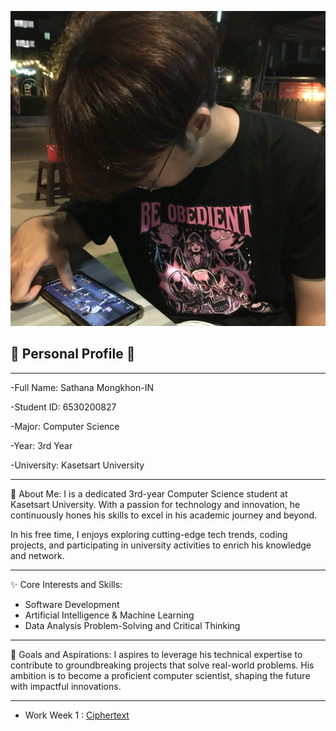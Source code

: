 ![image](image/Profile.jpg)

## 🌟 Personal Profile 🌟
---
-Full Name: Sathana Mongkhon-IN

-Student ID: 6530200827

-Major: Computer Science

-Year: 3rd Year

-University: Kasetsart University

---
🎯 About Me:
I is a dedicated 3rd-year Computer Science student at Kasetsart University. With a passion for technology and innovation, he continuously hones his skills to excel in his academic journey and beyond.

In his free time, I enjoys exploring cutting-edge tech trends, coding projects, and participating in university activities to enrich his knowledge and network.

---
✨ Core Interests and Skills:
- Software Development
- Artificial Intelligence & Machine Learning
- Data Analysis Problem-Solving and Critical Thinking

---
🌟 Goals and Aspirations:
I aspires to leverage his technical expertise to contribute to groundbreaking projects that solve real-world problems. His ambition is to become a proficient computer scientist, shaping the future with impactful innovations.

---
- Work Week 1 : [Ciphertext](https://sathanam10.github.io/ciphertext)




